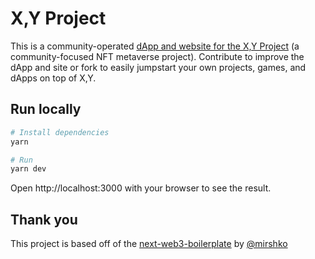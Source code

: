 # X,Y Project

This is a community-operated [dApp and website for the X,Y Project](https://xyproject.io) (a community-focused NFT metaverse project). Contribute to improve the dApp and site or fork to easily jumpstart your own projects, games, and dApps on top of X,Y.

## Run locally

```bash
# Install dependencies
yarn

# Run
yarn dev
```

Open http://localhost:3000 with your browser to see the result.

## Thank you

This project is based off of the [next-web3-boilerplate](https://github.com/mirshko/next-web3-boilerplate) by [@mirshko](https://github.com/mirshko)
